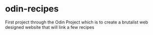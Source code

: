# odin-recipes

First project through the Odin Project which is to create a brutalist web designed website that will link a few recipes
